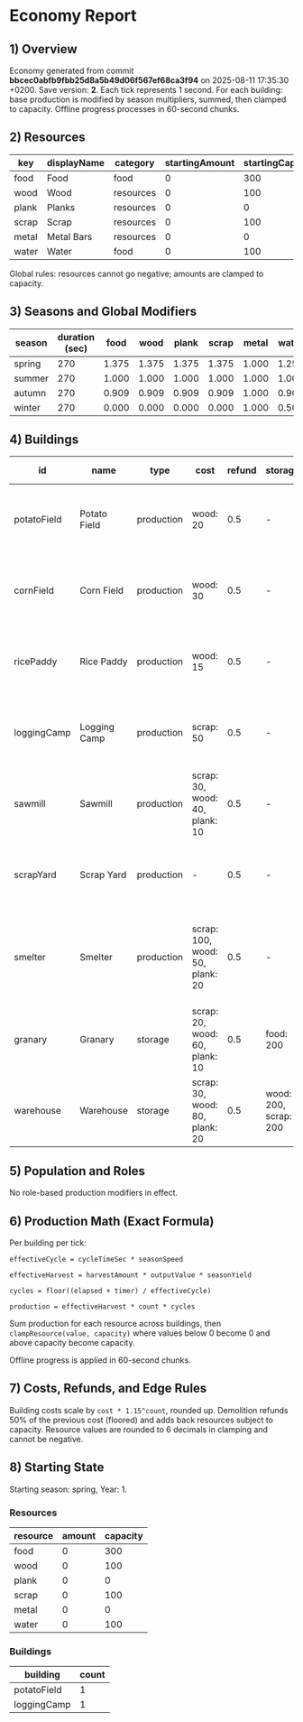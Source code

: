 # Economy Report

## 1) Overview
Economy generated from commit **bbcec0abfb9fbb25d8a5b49d06f567ef68ca3f94** on 2025-08-11 17:35:30 +0200. Save version: **2**.
Each tick represents 1 second. For each building: base production is modified by season multipliers, summed, then clamped to capacity. Offline progress processes in 60-second chunks.

## 2) Resources
| key | displayName | category | startingAmount | startingCapacity | unit |
| - | - | - | - | - | - |
| food | Food | food | 0 | 300 |  |
| wood | Wood | resources | 0 | 100 |  |
| plank | Planks | resources | 0 | 0 |  |
| scrap | Scrap | resources | 0 | 100 |  |
| metal | Metal Bars | resources | 0 | 0 |  |
| water | Water | food | 0 | 100 |  |

Global rules: resources cannot go negative; amounts are clamped to capacity.

## 3) Seasons and Global Modifiers
| season | duration (sec) | food | wood | plank | scrap | metal | water |
| - | - | - | - | - | - | - | - |
| spring | 270 | 1.375 | 1.375 | 1.375 | 1.375 | 1.000 | 1.250 |
| summer | 270 | 1.000 | 1.000 | 1.000 | 1.000 | 1.000 | 1.000 |
| autumn | 270 | 0.909 | 0.909 | 0.909 | 0.909 | 1.000 | 0.909 |
| winter | 270 | 0.000 | 0.000 | 0.000 | 0.000 | 1.000 | 0.500 |

## 4) Buildings
| id | name | type | cost | refund | storage | base prod/s | season mults |
| - | - | - | - | - | - | - | - |
| potatoField | Potato Field | production | wood: 20 | 0.5 | - | food: 0.375 | spring: 1.375, summer: 1, autumn: 0.909 |
| cornField | Corn Field | production | wood: 30 | 0.5 | - | food: 0.4 | spring: 1.375, summer: 1, autumn: 0.909 |
| ricePaddy | Rice Paddy | production | wood: 15 | 0.5 | - | food: 0.333 | spring: 1.375, summer: 1, autumn: 0.909 |
| loggingCamp | Logging Camp | production | scrap: 50 | 0.5 | - | wood: 0.167 | spring: 1.375, summer: 1, autumn: 0.909 |
| sawmill | Sawmill | production | scrap: 30, wood: 40, plank: 10 | 0.5 | - | plank: 0.25 | spring: 1.375, summer: 1, autumn: 0.909 |
| scrapYard | Scrap Yard | production | - | 0.5 | - | scrap: 0.143 | spring: 1.375, summer: 1, autumn: 0.909 |
| smelter | Smelter | production | scrap: 100, wood: 50, plank: 20 | 0.5 | - | metal: 0.1 | spring: 1, summer: 1, autumn: 1, winter: 1 |
| granary | Granary | storage | scrap: 20, wood: 60, plank: 10 | 0.5 | food: 200 | - | - |
| warehouse | Warehouse | storage | scrap: 30, wood: 80, plank: 20 | 0.5 | wood: 200, scrap: 200 | - | - |

## 5) Population and Roles
No role-based production modifiers in effect.

## 6) Production Math (Exact Formula)
Per building per tick:

`effectiveCycle = cycleTimeSec * seasonSpeed`

`effectiveHarvest = harvestAmount * outputValue * seasonYield`

`cycles = floor((elapsed + timer) / effectiveCycle)`

`production = effectiveHarvest * count * cycles`

Sum production for each resource across buildings, then `clampResource(value, capacity)` where values below 0 become 0 and above capacity become capacity.

Offline progress is applied in 60-second chunks.

## 7) Costs, Refunds, and Edge Rules
Building costs scale by `cost * 1.15^count`, rounded up. Demolition refunds 50% of the previous cost (floored) and adds back resources subject to capacity. Resource values are rounded to 6 decimals in clamping and cannot be negative.

## 8) Starting State
Starting season: spring, Year: 1.

### Resources
| resource | amount | capacity |
| - | - | - |
| food | 0 | 300 |
| wood | 0 | 100 |
| plank | 0 | 0 |
| scrap | 0 | 100 |
| metal | 0 | 0 |
| water | 0 | 100 |

### Buildings
| building | count |
| - | - |
| potatoField | 1 |
| loggingCamp | 1 |

